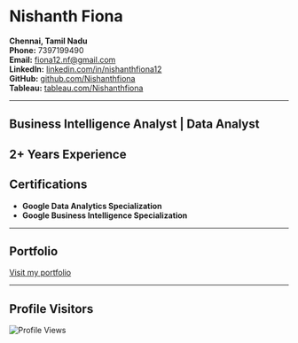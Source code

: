 # Nishanth Fiona

**Chennai, Tamil Nadu**  
**Phone:** 7397199490  
**Email:** [fiona12.nf@gmail.com](mailto:fiona12.nf@gmail.com)  
**LinkedIn:** [linkedin.com/in/nishanthfiona12](https://linkedin.com/in/nishanthfiona12)  
**GitHub:** [github.com/Nishanthfiona](https://www.github.com/Nishanthfiona)  
**Tableau:** [tableau.com/Nishanthfiona](https://public.tableau.com/app/profile/nishanth.fiona/vizzes)


---
## Business Intelligence Analyst | Data Analyst 
**2+ Years Experience**
---

## Certifications

- **Google Data Analytics Specialization**
- **Google Business Intelligence Specialization**

---

## Portfolio

[Visit my portfolio](https://nishanthfiona.vercel.app)

---

## Profile Visitors

![Profile Views](https://visitor-badge.glitch.me/badge?page_id=Nishanthfiona.Nishanthfiona)
